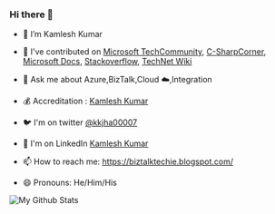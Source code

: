 ### Hi there 👋

<!--
**KamleshKumar** is a ✨ _special_ ✨ repository because its `README.md` (this file) appears on your GitHub profile.

Here are some ideas to get you started:

- 🔭 I’m Kamlesh Kumar
- 👯 I've contributed on [Stackoverflow](https://stackoverflow.com/users/5270191/kamlesh-kumar) , [TechNet Wiki](https://social.technet.microsoft.com/profile/%5Bkamlesh%20kumar%5D/)
- 💰 Accreditation : https://www.youracclaim.com/users/kamlesh-kumar.346e2e52
- 🐦 I'm twitter [@kkjha00007](https://twitter.com/kkjha00007)
- 🌱 I’m currently learning into Azure,AI
- 💬 Ask me about Azure,BizTalk,Cloud ☁️,Integration
- 📫 How to reach me: https://biztalktechie.blogspot.com/
- 😄 Pronouns: He/Him/His
- ⚡ Fun fact: ...
-->

- 🔭 I’m Kamlesh Kumar

- 👯 I've contributed on [Microsoft TechCommunity](https://techcommunity.microsoft.com/t5/user/viewprofilepage/user-id/12940), [C-SharpCorner](https://www.c-sharpcorner.com/members/kamlesh-kumar32), [Microsoft Docs](https://docs.microsoft.com/en-us/users/kamleshkumar/), [Stackoverflow](https://stackoverflow.com/users/5270191/kamlesh-kumar), [TechNet Wiki](https://social.technet.microsoft.com/profile/%5Bkamlesh%20kumar%5D/)

- 💬 Ask me about Azure,BizTalk,Cloud ☁️,Integration

- 💰 Accreditation : [Kamlesh Kumar](https://www.youracclaim.com/users/kamlesh-kumar.346e2e52)

- 🐦 I'm on twitter [@kkjha00007](https://twitter.com/kkjha00007)

- 🤔 I'm on LinkedIn [Kamlesh Kumar](https://www.linkedin.com/in/kamlesh-kumar-1905/)

- 📫 How to reach me: https://biztalktechie.blogspot.com/

- 😄 Pronouns: He/Him/His

![My Github Stats](https://github-readme-stats.vercel.app/api?username=kkjha00007&show_icons=true)

